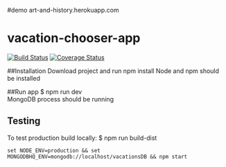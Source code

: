 #demo
art-and-history.herokuapp.com

# vacation-chooser-app
[![Build Status](https://secure.travis-ci.org/ObsidianCat/vacation-chooser-app.png?branch=master)](https://travis-ci.org/ObsidianCat/vacation-chooser-app)
[![Coverage Status](https://coveralls.io/repos/ObsidianCat/vacation-chooser-app/badge.svg?branch=master)](https://coveralls.io/r/ObsidianCat/vacation-chooser-app/?branch=master)

##Installation
Download project and run npm install
Node and npm should be installed

##Run app
$ npm run dev <br/>
MongoDB process should be running


## Testing
To test production build locally:
$ npm run build-dist <br/>
```
set NODE_ENV=production && set MONGODBHQ_ENV=mongodb://localhost/vacationsDB && npm start
```

